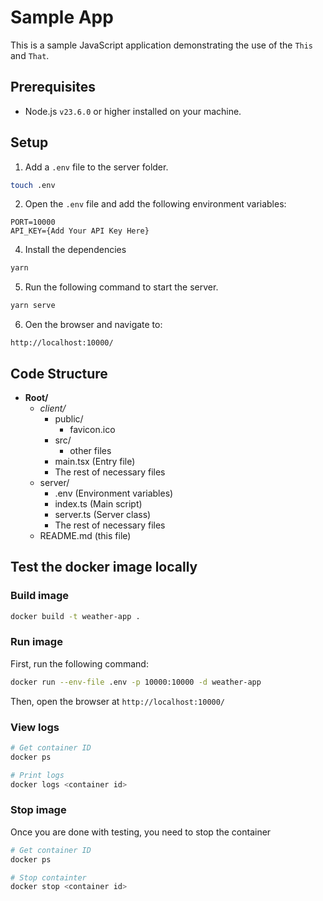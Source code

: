 
# Sample App

This is a sample JavaScript application demonstrating the use of the `This` and `That`.

## Prerequisites

- Node.js `v23.6.0` or higher installed on your machine.

## Setup

1. Add a `.env` file to the server folder.

```bash
touch .env
```

2. Open the `.env` file and add the following environment variables:

```
PORT=10000
API_KEY={Add Your API Key Here}
```

4. Install the dependencies
```bash
yarn
```

5. Run the following command to start the server.
```bash
yarn serve
```

6. Oen the browser and navigate to:
```
http://localhost:10000/
```


## Code Structure

- **Root/**
    - *client/*
        - public/
            - favicon.ico
        - src/
            - other files                
        - main.tsx (Entry file)
        - The rest of necessary files
    - server/
        - .env (Environment variables)        
        - index.ts (Main script)
        - server.ts (Server class)
        - The rest of necessary files
    - README.md (this file)

## Test the docker image locally

### Build image


```bash
docker build -t weather-app .
```

### Run image

First, run the following command:

```bash
docker run --env-file .env -p 10000:10000 -d weather-app
```

Then, open the browser at `http://localhost:10000/`

### View logs

```bash
# Get container ID
docker ps

# Print logs
docker logs <container id>
```

### Stop image

Once you are done with testing, you need to stop the container

```bash
# Get container ID
docker ps

# Stop containter
docker stop <container id>
```